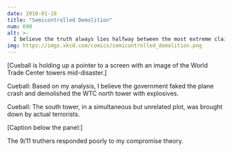 ```yaml
---
date: 2010-01-18
title: "Semicontrolled Demolition"
num: 690
alt: >-
  I believe the truth always lies halfway between the most extreme claims.
img: https://imgs.xkcd.com/comics/semicontrolled_demolition.png
---
```

[Cueball is holding up a pointer to a screen with an image of the World Trade Center towers mid-disaster.]

Cueball: Based on my analysis, I believe the government faked the plane crash and demolished the WTC north tower with explosives.

Cueball: The south tower, in a simultaneous but unrelated plot, was brought down by actual terrorists.

[Caption below the panel:]

The 9/11 truthers responded poorly to my compromise theory.